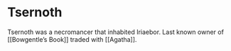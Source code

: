 # Tsernoth
Tsernoth was a necromancer that inhabited Iriaebor. Last known owner of [[Bowgentle’s Book]] traded with [[Agatha]].